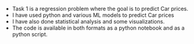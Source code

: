 - Task 1 is a regression problem where the goal is to predict Car prices. <br>
- I have used python and various ML models to predict Car prices <br>
- I have also done statistical analysis and some visualizations. <br>
- The code is available in both formats as a python notebook and as a python script.
